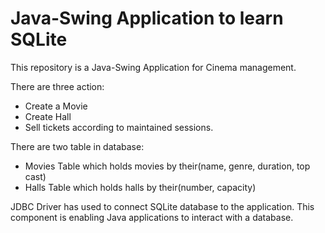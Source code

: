 # Java-Swing Application to learn SQLite
This repository is a Java-Swing Application for Cinema management.

There are three action:
- Create a Movie
- Create Hall
- Sell tickets according to maintained sessions.

There are two table in database:
- Movies Table which holds movies by their(name, genre, duration, top cast)
- Halls Table which holds halls by their(number, capacity)

JDBC Driver has used to connect SQLite database to the application. This component is enabling Java applications to interact with a database.
